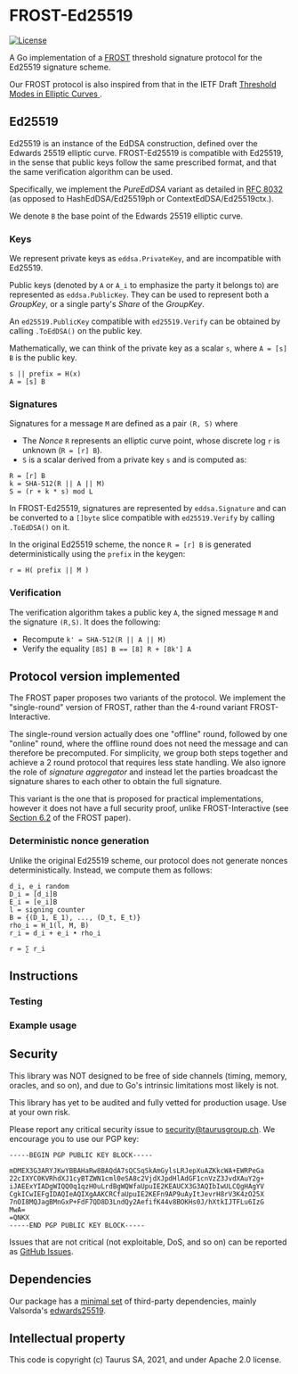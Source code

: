# FROST-Ed25519

[![License](https://img.shields.io/badge/License-Apache%202.0-blue.svg)](https://opensource.org/licenses/Apache-2.0)

A Go implementation of a [FROST](https://eprint.iacr.org/2020/852.pdf)
threshold signature protocol for the Ed25519 signature scheme.

Our FROST protocol is also inspired from that in the IETF
Draft [Threshold Modes in Elliptic Curves ](https://www.ietf.org/id/draft-hallambaker-threshold-05.html).


## Ed25519

Ed25519 is an instance of the EdDSA construction, defined over the Edwards 25519 elliptic curve.
FROST-Ed25519 is compatible with Ed25519, in the sense that public keys follow the same prescribed format,
and that the same verification algorithm can be used.

Specifically, we implement the _PureEdDSA_ variant as detailed in [RFC 8032](https://tools.ietf.org/html/rfc8032)
(as opposed to HashEdDSA/Ed25519ph or ContextEdDSA/Ed25519ctx.).

We denote `B` the base point of the Edwards 25519 elliptic curve.

### Keys

We represent private keys as `eddsa.PrivateKey`, and are incompatible with Ed25519.

Public keys (denoted by `A` or `A_i` to emphasize the party it belongs to) are represented as `eddsa.PublicKey`.
They can be used to represent both a _GroupKey_, or a single party's _Share_ of the _GroupKey_.

An `ed25519.PublicKey` compatible with `ed25519.Verify` can be obtained by calling `.ToEdDSA()` on the public key.

Mathematically, we can think of the private key as a scalar `s`, where `A = [s] B` is the public key.
```
s || prefix = H(x)
A = [s] B
```
### Signatures

Signatures for a message `M` are defined as a pair `(R, S)` where 

- The _Nonce_ `R` represents an elliptic curve point, whose discrete log `r` is unknown (`R = [r] B`).
- `S` is a scalar derived from a private key `s` and is computed as:
```
R = [r] B
k = SHA-512(R || A || M)
S = (r + k * s) mod L
```
    

In FROST-Ed25519, signatures are represented by `eddsa.Signature` and can be converted to a `[]byte` slice compatible with `ed25519.Verify`
by calling `.ToEdDSA()` on it.

In the original Ed25519 scheme, the nonce `R = [r] B` is generated deterministically using the `prefix` in the keygen:
```
r = H( prefix || M )
```

### Verification

The verification algorithm takes a public key `A`, the signed message `M` and the signature `(R,S)`.
It does the following:

- Recompute `k' = SHA-512(R || A || M)` 
- Verify the equality `[8S] B == [8] R + [8k'] A`


## Protocol version implemented

The FROST paper proposes two variants of the protocol. 
We implement the "single-round" version of FROST, rather than the 4-round variant
FROST-Interactive.

The single-round version actually does one "offline" round, followed
by one "online" round, where the offline round does not need the message
and can therefore be precomputed.
For simplicity, we group both steps together and achieve a 2 round protocol that requires less state handling.
We also ignore the role of _signature aggregator_ and instead let the parties broadcast the signature shares to each other to obtain the full signature.

This variant is the one that is proposed for practical implementations,
however it does not have a full security proof, unlike
FROST-Interactive (see [Section
6.2](https://eprint.iacr.org/2020/852.pdf) of the FROST paper).

### Deterministic nonce generation

Unlike the original Ed25519 scheme, our protocol does not generate nonces deterministically.
Instead, we compute them as follows:

    d_i, e_i random
    D_i = [d_i]B
    E_i = [e_i]B
    l = signing counter
    B = {(D_1, E_1), ..., (D_t, E_t)}
    rho_i = H_1(l, M, B)
    r_i = d_i + e_i • rho_i

    r = ∑ r_i

## Instructions



### Testing

### Example usage

## Security

This library was NOT designed to be free of side channels (timing,
memory, oracles, and so on), and due to Go's intrinsic limitations
most likely is not.

This library has yet to be audited and fully vetted for production
usage. Use at your own risk.

Please report any critical security issue to security@taurusgroup.ch.
We encourage you to use our PGP key:

```
-----BEGIN PGP PUBLIC KEY BLOCK-----

mDMEX3G3ARYJKwYBBAHaRw8BAQdA7sQCSqSkAmGylsLRJepXuAZKkcWA+EWRPeGa
22cIXYC0KVRhdXJ1cyBTZWN1cml0eSA8c2VjdXJpdHlAdGF1cnVzZ3JvdXAuY2g+
iJAEExYIADgWIQQ0q1qzH0uLrdBgWQWfaUpuIE2KEAUCX3G3AQIbIwULCQgHAgYV
CgkICwIEFgIDAQIeAQIXgAAKCRCfaUpuIE2KEFn9AP9uAyItJevrH8rV3K4zO25X
7nOI8MQJagBMnGxP+FdF7QD8D3LndQy2AefifK44v8BOKHs0J/hXtkIJTFLu6IzG
MwA=
=QNKX
-----END PGP PUBLIC KEY BLOCK-----
```

Issues that are not critical (not exploitable, DoS, and so on) can be reported as [GitHub Issues](https://github.com/taurusgroup/frost-ed25519/issues).


## Dependencies 

Our package has a [minimal set](./go.mod) of third-party dependencies,
mainly Valsorda's [edwards25519](https://filippo.io/edwards25519).


## Intellectual property

This code is copyright (c) Taurus SA, 2021, and under Apache 2.0 license.

